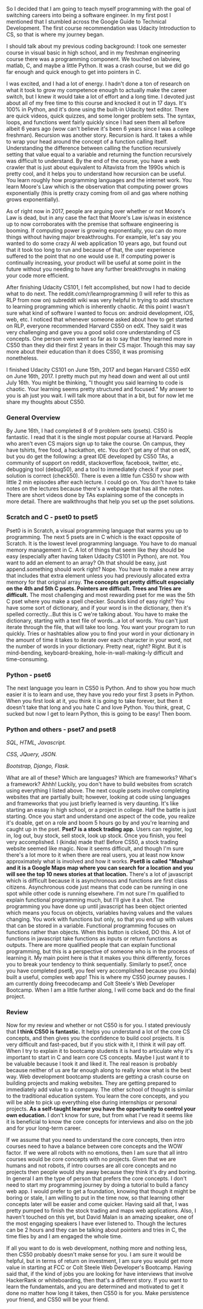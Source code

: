 So I decided that I am going to teach myself programming with the goal of switching careers into being a software engineer. In my first post I mentioned that I stumbled across the Google Guide to Technical Development. The first course recommendation was Udacity Introduction to CS, so that is where my journey began.

I should talk about my previous coding background: I took one semester course in visual basic in high school, and in my freshman engineering course there was a programming component. We touched on labview, matlab, C, and maybe a little Python. It was a crash course, but we did go far enough and quick enough to get into pointers in C.

I was excited, and I had a lot of energy. I hadn't done a ton of research on what it took to grow my competence enough to actually make the career switch, but I knew it would take a lot of effort and a long time. I devoted just about all of my free time to this course and knocked it out in 17 days. It's 100% in Python, and it's done using the built-in Udacity text editor. There are quick videos, quick quizzes, and some longer problem sets. The syntax, loops, and functions went fairly quickly since I had seen them all before albeit 6 years ago (wow can't believe it's been 6 years since I was a college freshman). Recursion was another story. Recursion is hard. It takes a while to wrap your head around the concept of a function calling itself. Understanding the difference between calling the function recursively setting that value equal to a variable and returning the function recursively was difficult to understand. By the end of the course, you have a web crawler that is just about equivalent to Altavista from the 1990s which is pretty cool, and it helps you to understand how recursion can be useful. You learn roughly how programming languages and the internet work. You learn Moore's Law which is the observation that computing power grows exponentially (this is pretty crazy coming from oil and gas where nothing grows exponentially).

As of right now in 2017, people are arguing over whether or not Moore's Law is dead, but in any case the fact that Moore's Law is/was in existence up to now corroborates with the premise that software engineering is booming. If computing power is growing exponentially, you can do more things without having major breakthroughs. For example, let's say you wanted to do some crazy AI web application 10 years ago, but found out that it took too long to run and because of that, the user experience suffered to the point that no one would use it. If computing power is continually increasing, your product will be useful at some point in the future without you needing to have any further breakthroughs in making your code more efficient.

After finishing Udacity CS101, I felt accomplished, but now I had to decide what to do next. The reddit.com/r/learnprogramming (I will refer to this as RLP from now on) subreddit wiki was very helpful in trying to add structure to learning programming which is inherently chaotic. At this point I wasn't sure what kind of software I wanted to focus on: android development, iOS, web, etc. I noticed that whenever someone asked about how to get started on RLP, everyone recommended Harvard CS50 on edX. They said it was very challenging and gave you a good solid core understanding of CS concepts. One person even went so far as to say that they learned more in CS50 than they did their first 2 years in their CS major. Though this may say more about their education than it does CS50, it was promising nonetheless.

I finished Udacity CS101 on June 15th, 2017 and began Harvard CS50 edX on June 16th, 2017. I pretty much put my head down and went all out until July 16th. You might be thinking, "I thought you said learning to code is chaotic. Your learning seems pretty structured and focused." My answer to you is ah just you wait. I will talk more about that in a bit, but for now let me share my thoughts about CS50.

### General Overview
By June 16th, I had completed  8 of 9 problem sets (psets). CS50 is fantastic. I read that it is the single most popular course at Harvard. People who aren't even CS majors sign up to take the course. On campus, they have tshirts, free food, a hackathon, etc. You don't get any of that on edX, but you do get the following: a great IDE developed by CS50 TAs, a community of support on reddit, stackoverflow, facebook, twitter, etc., debugging tool (debug50), and a tool to immediately check if your pset solution is correct (check50). There is even a little fun CS50 tv show with little 2 min episodes after each lecture. I could go on. You don't have to take notes on the lectures because there's a webpage that has all the notes. There are short videos done by TAs explaining some of the concepts in more detail. There are walkthroughs that help you set up the pset solutions.

### Scratch and C - pset0 to pset5
Pset0 is in Scratch, a visual programming language that warms you up to programming. The next 5 psets are in C which is the exact opposite of Scratch. It is the lowest level programming language. You have to do manual memory management in C. A lot of things that seem like they should be easy (especially after having taken Udacity CS101 in Python), are not. You want to add an element to an array? Oh that should be easy, just append.something should work right? Nope. You have to make a new array that includes that extra element unless you had previously allocated extra memory for that original array. **The concepts get pretty difficult especially on the 4th and 5th C psets. Pointers are difficult. Trees and Tries are difficult.** The most challenging and most rewarding pset for me was the 5th C pset where you make a spell checker. Sounds kind of easy right? You have some sort of dictionary, and if your word is in the dictionary, then it's spelled correctly...But this is C we're talking about. You have to make the dictionary, starting with a text file of words...a lot of words. You can't just iterate through the file, that will take too long. You want your program to run quickly. Tries or hashtables allow you to find your word in your dictionary in the amount of time it takes to iterate over each character in your word, not the number of words in your dictionary. Pretty neat, right? Right. But it is mind-bending, keyboard-breaking, hole-in-wall-making-ly difficult and time-consuming.

### Python - pset6
The next language you learn in CS50 is Python. And to show you how much easier it is to learn and use, they have you redo your first 3 psets in Python. When you first look at it, you think it is going to take forever, but then it doesn't take that long and you hate C and love Python. You think, great, C sucked but now I get to learn Python, this is going to be easy! Then boom.

### Python and others - pset7 and pset8
*SQL, HTML, Javascript.*

*CSS, JQuery, JSON.*

*Bootstrap, Django, Flask.*

What are all of these? Which are languages? Which are frameworks? What's a framework? Ahhh!
Luckily, you don't have to build websites from scratch using everything I listed above. The next couple psets involve completing websites that are partially built; however, looking at code using languages and frameworks that you just briefly learned is very daunting. It's like starting an essay in high school, or a project in college. Half the battle is just starting. Once you start and understand one aspect of the code, you realize it's doable, get on a role and boom 5 hours go by and you're learning and caught up in the pset.
**Pset7 is a stock trading app.** Users can register, log in, log out, buy stock, sell stock, look up stock. Once you finish, you feel very accomplished. I (kinda) made that! Before CS50, a stock trading website seemed like magic. Now it seems difficult, and though I'm sure there's a lot more to it when there are real users, you at least now know approximately what is involved and how it works.
**Pset8 is called "Mashup" and it is a Google Maps map where you can search for a location and you will see the top 10 news stories at that location.** There's a lot of javascript which is difficult because it is asynchronous and functions are first class citizens. Asynchronous code just means that code can be running in one spot while other code is running elsewhere. I'm not sure I'm qualified to explain functional programming much, but I'll give it a shot. The programming you have done up until javascript has been object oriented which means you focus on objects, variables having values and the values changing. You work with functions but only, so that you end up with values that can be stored in a variable. Functional programming focuses on functions rather than objects. When this button is clicked, DO this. A lot of functions in javascript take functions as inputs or return functions as outputs. There are more qualified people that can explain functional programming, but this is a perspective of someone who is in the process of learning it. My main point here is that it makes you think differently, forces you to break your tendency to think sequentially. Similarly to pset7, once you have completed pset8, you feel very accomplished because you (kinda) built a useful, complex web app!
This is where my CS50 journey pauses. I am currently doing freecodecamp and Colt Steele's Web Developer Bootcamp. When I am a little further along, I will come
back and do the final project.

### Review
Now for my review and whether or not CS50 is for you. I stated previously that **I think CS50 is fantastic.** It helps you understand a lot of the core CS concepts, and then gives you the confidence to build cool projects. It is very difficult and fast-paced, but if you stick with it, I think it will pay off. When I try to explain it to bootcamp students it is hard to articulate why it's important to start in C and learn core CS concepts. Maybe I just want it to be valuable because I took it and liked it. The real reason is probably because neither of us are far enough along to really know what is the best way.
Web development bootcamp students are getting a crash course on building projects and making websites. They are getting prepared to immediately add value to a company. The other school of thought is similar to the traditional education system. You learn the core concepts, and you will be able to pick up everything else during internships or personal projects. **As a self-taught learner you have the opportunity to control your own education.** I don't know for sure, but from what I've read it seems like it is beneficial to know the core concepts for interviews and also on the job and for your long-term career.

If we assume that you need to understand the core concepts, then intro courses need to have a balance between core concepts and the WOW factor. If we were all robots with no emotions, then I am sure that all intro courses would be core concepts with no projects. Given that we are humans and not robots, if intro courses are all core concepts and no projects then people would shy away because they think it's dry and boring. In general I am the type of person that prefers the core concepts. I don't need to start my programming journey by doing a tutorial to build a fancy web app. I would prefer to get a foundation, knowing that though it might be boring or stale, I am willing to put in the time now, so that learning other concepts later will be easier and come quicker. Having said all that, I was pretty pumped to finish the stock trading and maps web applications. Also, I haven't touched on this yet, but David Malan is an amazing speaker, one of the most engaging speakers I have ever listened to. Though the lectures can be 2 hours and they can be talking about pointers and tries in C, the time flies by and I am engaged the whole time.

If all you want to do is web development, nothing more and nothing less, then CS50 probably doesn't make sense for you. I am sure it would be helpful, but in terms of return on investment, I am sure you would get more value in starting at FCC or Colt Steele Web Developer's Bootcamp. Having said that, if the kind of jobs you are looking for have interviews that involve HackerRank or whiteboarding, then that's a different story. If you want to learn the fundamentals, and you are determined and motivated to get it done no matter how long it takes, then CS50 is for you. Make persistence your friend, and CS50 will be your friend.
